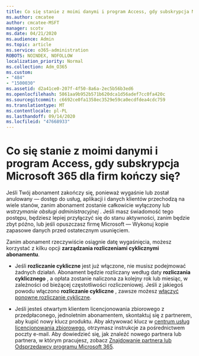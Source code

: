 ```yaml
---
title: Co się stanie z moimi danymi i program Access, gdy subskrypcja Microsoft 365 dla firm kończy się?
ms.author: cmcatee
author: cmcatee-MSFT
manager: scotv
ms.date: 04/21/2020
ms.audience: Admin
ms.topic: article
ms.service: o365-administration
ROBOTS: NOINDEX, NOFOLLOW
localization_priority: Normal
ms.collection: Adm_O365
ms.custom:
- "484"
- "1500030"
ms.assetid: d2a41ce0-207f-4f50-8a6a-2ec5b56b3ed6
ms.openlocfilehash: 5861aa9b952b571b620dca1d56adef7cc0fa420c
ms.sourcegitcommit: c6692ce0fa1358ec3529e59ca0ecdfdea4cdc759
ms.translationtype: MT
ms.contentlocale: pl-PL
ms.lasthandoff: 09/14/2020
ms.locfileid: "47668933"
---
```

# <a name="what-happens-to-my-data-and-access-when-my-microsoft-365-for-business-subscription-ends"></a>Co się stanie z moimi danymi i program Access, gdy subskrypcja Microsoft 365 dla firm kończy się?

Jeśli Twój abonament zakończy się, ponieważ wygaśnie lub został anulowany — dostęp do usług, aplikacji i danych klientów przechodzą na wiele stanów, zanim abonament zostanie całkowicie wyłączony lub  *wstrzymanie obsługi administracyjnej*  . Jeśli masz świadomość tego postępu, będziesz lepiej przyłączyć się do stanu aktywności, zanim będzie zbyt późno, lub jeśli opuszczasz firmę Microsoft — Wykonuj kopie zapasowe danych przed ostatecznym usunięciem.
  
Zanim abonament rzeczywiście osiągnie datę wygaśnięcia, możesz korzystać z kilku opcji **zarządzania rozliczeniami cyklicznymi abonamentu**.
  
- Jeśli **rozliczanie cykliczne** jest już włączone, nie musisz podejmować żadnych działań. Abonament będzie rozliczany według daty **rozliczania cyklicznego** , a opłata zostanie naliczona za kolejny rok lub miesiąc, w zależności od bieżącej częstotliwości rozliczeniowej. Jeśli z jakiegoś powodu włączono **rozliczanie cykliczne** , zawsze możesz [włączyć ponowne rozliczanie cykliczne](https://docs.microsoft.com/microsoft-365/commerce/subscriptions/renew-your-subscription#turn-recurring-billing-off-or-on).

- Jeśli jesteś otwartym klientem licencjonowania zbiorowego z przedpłaconego, jednoletnim abonamentem, skontaktuj się z partnerem, aby kupić nowy klucz produktu. Aby aktywować klucz w [centrum usług licencjonowania zbiorowego](https://go.microsoft.com/fwlink/p/?LinkID=282016), otrzymasz instrukcje za pośrednictwem poczty e-mail. Aby dowiedzieć się, jak znaleźć nowego partnera lub partnera, w którym pracujesz, zobacz [Znajdowanie partnera lub Odsprzedawcy programu Microsoft 365](https://docs.microsoft.com/microsoft-365/admin/manage/find-your-partner-or-reseller).